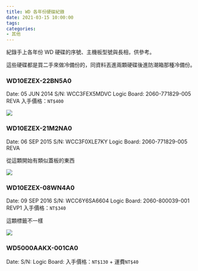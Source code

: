 ```yaml
---
title: WD 各年份硬碟紀錄
date: 2021-03-15 10:00:00
tags:
categories:
- 其他
---
```

紀錄手上各年份 WD 硬碟的序號、主機板型號與長相，供參考。
<!--more-->

這些硬碟都是買二手來做冷備份的，同資料丟進兩顆硬碟後進防潮箱那種冷備份。

### WD10EZEX-22BN5A0
Date: 05 JUN 2014
S/N: WCC3FEX5MDVC
Logic Board: 2060-771829-005 REVA
入手價格：`NT$400`

![](22BN5A0.jpg)

### WD10EZEX-21M2NA0
Date: 06 SEP 2015
S/N: WCC3F0XLE7KY
Logic Board: 2060-771829-005 REVA

從這顆開始有類似蓋板的東西

![](21M2NA0.jpg)

### WD10EZEX-08WN4A0
Date: 09 SEP 2016
S/N: WCC6Y6SA6604
Logic Board: 2060-800039-001 REVP1
入手價格：`NT$340`

這顆標籤不一樣

![](08WN4A0.jpg)

### WD5000AAKX-001CA0
Date: 
S/N: 
Logic Board: 
入手價格：`NT$130` + 運費`NT$40`

![]()